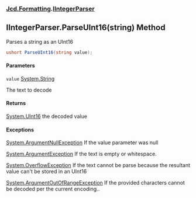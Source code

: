 ### [Jcd.Formatting](Jcd.Formatting.md 'Jcd.Formatting').[IIntegerParser](Jcd.Formatting.IIntegerParser.md 'Jcd.Formatting.IIntegerParser')

## IIntegerParser.ParseUInt16(string) Method

Parses a string as an UInt16

```csharp
ushort ParseUInt16(string value);
```
#### Parameters

<a name='Jcd.Formatting.IIntegerParser.ParseUInt16(string).value'></a>

`value` [System.String](https://docs.microsoft.com/en-us/dotnet/api/System.String 'System.String')

The text to decode

#### Returns
[System.UInt16](https://docs.microsoft.com/en-us/dotnet/api/System.UInt16 'System.UInt16')
the decoded value

#### Exceptions

[System.ArgumentNullException](https://docs.microsoft.com/en-us/dotnet/api/System.ArgumentNullException 'System.ArgumentNullException')
If the value parameter was null

[System.ArgumentException](https://docs.microsoft.com/en-us/dotnet/api/System.ArgumentException 'System.ArgumentException')
If the text is empty or whitespace.

[System.OverflowException](https://docs.microsoft.com/en-us/dotnet/api/System.OverflowException 'System.OverflowException')
If the text cannot be parse because the resultant value can't be stored in an UInt16

[System.ArgumentOutOfRangeException](https://docs.microsoft.com/en-us/dotnet/api/System.ArgumentOutOfRangeException 'System.ArgumentOutOfRangeException')
If the provided characters cannot be decoded per the current encoding..
